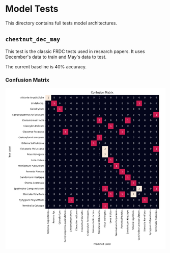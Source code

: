 # Model Tests

This directory contains full tests model architectures.

## `chestnut_dec_may`

This test is the classic FRDC tests used in research papers.
It uses December's data to train and May's data to test.

The current baseline is 40% accuracy.

### Confusion Matrix

![chestnut_dec_may](chestnut_dec_may/confusion_matrix.png)